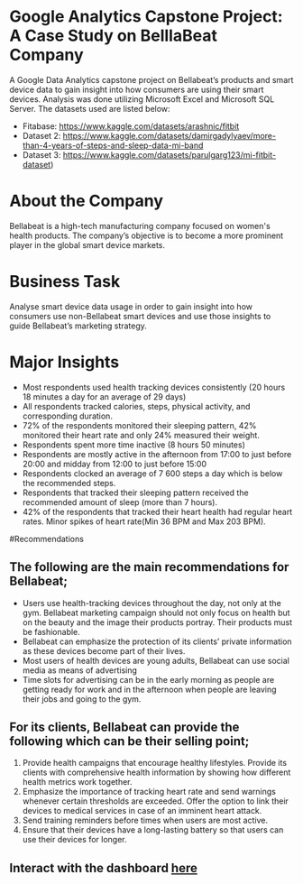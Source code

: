 # Google Analytics Capstone Project: A Case Study on BelllaBeat Company
A Google Data Analytics capstone project on Bellabeat’s products and smart device data to gain insight into how consumers are using their smart devices. Analysis was done utilizing Microsoft Excel and Microsoft SQL Server.
The datasets used are listed below:

- Fitabase: https://www.kaggle.com/datasets/arashnic/fitbit
- Dataset 2: https://www.kaggle.com/datasets/damirgadylyaev/more-than-4-years-of-steps-and-sleep-data-mi-band
- Dataset 3: https://www.kaggle.com/datasets/parulgarg123/mi-fitbit-dataset)
  
# About the Company
Bellabeat is a high-tech manufacturing company focused on women's health products. The company’s objective is to become a more prominent player in the global smart device markets.

# Business Task
Analyse smart device data usage in order to gain insight into how consumers use non-Bellabeat smart devices and use those insights to guide Bellabeat’s marketing strategy.

# Major Insights
- Most respondents used health tracking devices consistently (20 hours 18 minutes a day for an average of 29 days)
- All respondents tracked calories, steps, physical activity, and corresponding duration.
- 72% of the respondents monitored their sleeping pattern, 42% monitored their heart rate and only 24% measured their weight.
- Respondents spent more time inactive (8 hours 50 minutes)
- Respondents are mostly active in the afternoon from 17:00 to just before 20:00 and midday from 12:00 to just before 15:00
- Respondents clocked an average of 7 600 steps a day which is below the recommended steps.
- Respondents that tracked their sleeping pattern received the recommended amount of sleep (more than 7 hours).
- 42% of the respondents that tracked their heart health had regular heart rates. Minor spikes of heart rate(Min 36 BPM and Max 203 BPM).
  
#Recommendations
## The following are the main recommendations for Bellabeat;

- Users use health-tracking devices throughout the day, not only at the gym. Bellabeat marketing campaign should not only focus on health but on the beauty and the image their products portray. Their products must be fashionable.
- Bellabeat can emphasize the protection of its clients’ private information as these devices become part of their lives.
- Most users of health devices are young adults, Bellabeat can use social media as means of advertising
- Time slots for advertising can be in the early morning as people are getting ready for work and in the afternoon when people are leaving their jobs and going to the gym.
  
## For its clients, Bellabeat can provide the following which can be their selling point;

1. Provide health campaigns that encourage healthy lifestyles. Provide its clients with comprehensive health information by showing how different health metrics work together.
2. Emphasize the importance of tracking heart rate and send warnings whenever certain thresholds are exceeded. Offer the option to link their devices to medical services in case of an imminent heart attack.
3. Send training reminders before times when users are most active.
4. Ensure that their devices have a long-lasting battery so that users can use their devices for longer.

## Interact with the dashboard [here](https://public.tableau.com/app/profile/afolasayo.ojediran/viz/Book1_16878098795310/Dashboard1?publish=yes)
